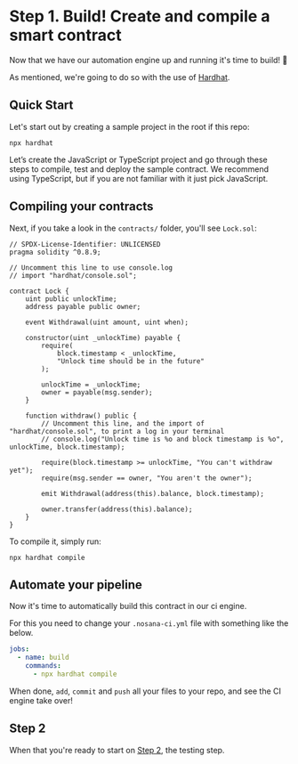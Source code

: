 # Step 1. Build! Create and compile a smart contract

Now that we have our automation engine up and running it's time to build! 🚀

As mentioned, we're going to do so with the use of [Hardhat](https://hardhat.org/hardhat-runner/docs/getting-started).

## Quick Start

Let's start out by creating a sample project in the root if this repo:

```shell
npx hardhat
```

Let’s create the JavaScript or TypeScript project and go through these steps to compile,
test and deploy the sample contract.
We recommend using TypeScript, but if you are not familiar with it just pick JavaScript.

## Compiling your contracts

Next, if you take a look in the `contracts/` folder, you'll see `Lock.sol`:

```
// SPDX-License-Identifier: UNLICENSED
pragma solidity ^0.8.9;

// Uncomment this line to use console.log
// import "hardhat/console.sol";

contract Lock {
    uint public unlockTime;
    address payable public owner;

    event Withdrawal(uint amount, uint when);

    constructor(uint _unlockTime) payable {
        require(
            block.timestamp < _unlockTime,
            "Unlock time should be in the future"
        );

        unlockTime = _unlockTime;
        owner = payable(msg.sender);
    }

    function withdraw() public {
        // Uncomment this line, and the import of "hardhat/console.sol", to print a log in your terminal
        // console.log("Unlock time is %o and block timestamp is %o", unlockTime, block.timestamp);

        require(block.timestamp >= unlockTime, "You can't withdraw yet");
        require(msg.sender == owner, "You aren't the owner");

        emit Withdrawal(address(this).balance, block.timestamp);

        owner.transfer(address(this).balance);
    }
}
```

To compile it, simply run:

```shell
npx hardhat compile
```

## Automate your pipeline

Now it's time to automatically build this contract in our ci engine.

For this you need to change your `.nosana-ci.yml` file with something like the below.

```yaml
jobs:
  - name: build
    commands:
      - npx hardhat compile
```

When done, `add`, `commit` and `push` all your files to your repo, and see the CI engine take over!

## Step 2

When that you're ready to start on [Step 2](./Step-2.md), the testing step.
